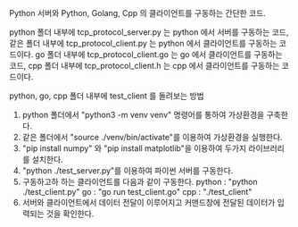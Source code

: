 Python 서버와 Python, Golang, Cpp 의 클라이언트를 구동하는 간단한 코드.

python 폴더 내부에 tcp_protocol_server.py 는 python 에서 서버를 구동하는 코드, 같은 폴더 내부에 tcp_protocol_client.py 는 python 에서 클라이언트를 구동하는 코드이다.
go 폴더 내부에 tcp_protocol_client.go 는 go 에서 클라이언트를 구동하는 코드, cpp 폴더 내부에 tcp_protocol_client.h 는 cpp 에서 클라이언트를 구동하는 코드이다.


python, go, cpp 폴더 내부에 test_client 를 돌려보는 방법

1. python 폴더에서 "python3 -m venv venv" 명령어를 통하여 가상환경을 구축한다.
2. 같은 폴더에서 "source ./venv/bin/activate"를 이용하여 가상환경을 실행한다.
3. "pip install numpy" 와 "pip install matplotlib"을 이용하여 두가지 라이브러리를 설치한다.
4. "python ./test_server.py"를 이용하여 파이썬 서버를 구동한다.
5. 구동하고하 하는 클라이언트를 다음과 같이 구동한다.
	python : "python ./test_client.py"
	go	   : "go run test_client.go"
	cpp	   : "./test_client"
6. 서버와 클라이언트에서 데이터 전달이 이루어지고 커맨드창에 전달된 데이터가 입력되는 것을 확인한다.
